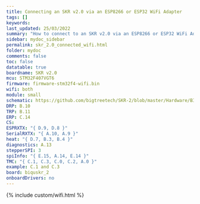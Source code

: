 ```yaml
---
title: Connecting an SKR v2.0 via an ESP8266 or ESP32 WiFi Adapter
tags: []
keywords: 
last_updated: 25/03/2022
summary: "How to connect to an SKR v2.0 via an ESP8266 or ESP32 WiFi Adapter"
sidebar: mydoc_sidebar
permalink: skr_2.0_connected_wifi.html
folder: mydoc
comments: false
toc: false
datatable: true
boardname: SKR v2.0
mcu: STM32F407VGT6
firmware: firmware-stm32f4-wifi.bin
wifi: both
module: small
schematic: https://github.com/bigtreetech/SKR-2/blob/master/Hardware/BIGTREETECH%20SKR%202-Pin.pdf
DRP: B.10
TRP: B.11
ERP: C.14
CS: 
ESPRXTX: "{ D.9, D.8 }"
SerialRXTX: "{ A.10, A.9 }"
heat: "{ D.7, B.3, B.4 }"
diagnostics: A.13
stepperSPI: 3
spiInfo: "{ E.15, A.14, E.14 }"
TMC: "{ C.1, C.3, C.0, C.2, A.0 }"
example: C.1 and C.3
board: biquskr_2
onboardDrivers: no
---
```


{% include custom/wifi.html %}